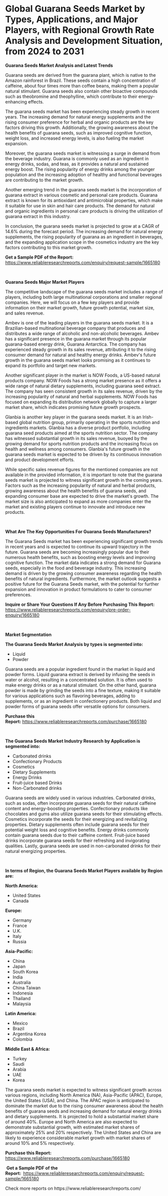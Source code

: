 <p><h1>Global Guarana Seeds Market by Types, Applications, and Major Players, with Regional Growth Rate Analysis and Development Situation, from 2024 to 2031</h1></p><p><strong>Guarana Seeds Market Analysis and Latest Trends</strong></p>
<p><p>Guarana seeds are derived from the guarana plant, which is native to the Amazon rainforest in Brazil. These seeds contain a high concentration of caffeine, about four times more than coffee beans, making them a popular natural stimulant. Guarana seeds also contain other bioactive compounds such as theobromine and theophylline, which contribute to their energy-enhancing effects.</p><p>The guarana seeds market has been experiencing steady growth in recent years. The increasing demand for natural energy supplements and the rising consumer preference for herbal and organic products are the key factors driving this growth. Additionally, the growing awareness about the health benefits of guarana seeds, such as improved cognitive function, weight loss, and increased energy levels, is also fueling the market expansion.</p><p>Moreover, the guarana seeds market is witnessing a surge in demand from the beverage industry. Guarana is commonly used as an ingredient in energy drinks, sodas, and teas, as it provides a natural and sustained energy boost. The rising popularity of energy drinks among the younger population and the increasing adoption of healthy and functional beverages are contributing to the market growth.</p><p>Another emerging trend in the guarana seeds market is the incorporation of guarana extract in various cosmetic and personal care products. Guarana extract is known for its antioxidant and antimicrobial properties, which make it suitable for use in skin and hair care products. The demand for natural and organic ingredients in personal care products is driving the utilization of guarana extract in this industry.</p><p>In conclusion, the guarana seeds market is projected to grow at a CAGR of 14.6% during the forecast period. The increasing demand for natural energy supplements, the rising popularity of guarana as an ingredient in beverages, and the expanding application scope in the cosmetics industry are the key factors contributing to this market growth.</p></p>
<p><strong>Get a Sample PDF of the Report:&nbsp;</strong> <a href="https://www.reliableresearchreports.com/enquiry/request-sample/1665180">https://www.reliableresearchreports.com/enquiry/request-sample/1665180</a></p>
<p>&nbsp;</p>
<p><strong>Guarana Seeds Major Market Players</strong></p>
<p><p>The competitive landscape of the guarana seeds market includes a range of players, including both large multinational corporations and smaller regional companies. Here, we will focus on a few key players and provide information on their market growth, future growth potential, market size, and sales revenue.</p><p>Ambev is one of the leading players in the guarana seeds market. It is a Brazilian-based multinational beverage company that produces and distributes a wide range of alcoholic and non-alcoholic beverages. Ambev has a significant presence in the guarana market through its popular guarana-based energy drink, Guarana Antarctica. The company has experienced steady growth in its sales revenue, attributing it to the rising consumer demand for natural and healthy energy drinks. Ambev's future growth in the guarana seeds market looks promising as it continues to expand its portfolio and target new markets.</p><p>Another significant player in the market is NOW Foods, a US-based natural products company. NOW Foods has a strong market presence as it offers a wide range of natural dietary supplements, including guarana seed extract. The company has seen consistent growth in its sales revenue, driven by the increasing popularity of natural and herbal supplements. NOW Foods has focused on expanding its distribution network globally to capture a larger market share, which indicates promising future growth prospects.</p><p>Glanbia is another key player in the guarana seeds market. It is an Irish-based global nutrition group, primarily operating in the sports nutrition and ingredients markets. Glanbia has a diverse product portfolio, including guarana seed products aimed at the sports nutrition sector. The company has witnessed substantial growth in its sales revenue, buoyed by the growing demand for sports nutrition products and the increasing focus on health and wellness among consumers. Glanbia's future growth in the guarana seeds market is expected to be driven by its continuous innovation and product development efforts.</p><p>While specific sales revenue figures for the mentioned companies are not available in the provided information, it is important to note that the guarana seeds market is projected to witness significant growth in the coming years. Factors such as the increasing popularity of natural and herbal products, growing awareness about the health benefits of guarana seeds, and expanding consumer base are expected to drive the market's growth. The market size is also anticipated to expand as more companies enter the market and existing players continue to innovate and introduce new products.</p></p>
<p>&nbsp;</p>
<p><strong>What Are The Key Opportunities For Guarana Seeds Manufacturers?</strong></p>
<p><p>The Guarana Seeds market has been experiencing significant growth trends in recent years and is expected to continue its upward trajectory in the future. Guarana seeds are becoming increasingly popular due to their numerous health benefits, such as boosting energy levels and improving cognitive function. The market data indicates a strong demand for Guarana seeds, especially in the food and beverage industry. This increasing demand is driven by the growing consumer awareness regarding the health benefits of natural ingredients. Furthermore, the market outlook suggests a positive future for the Guarana Seeds market, with the potential for further expansion and innovation in product formulations to cater to consumer preferences.</p></p>
<p><strong>Inquire or Share Your Questions If Any Before Purchasing This Report:</strong> <a href="https://www.reliableresearchreports.com/enquiry/pre-order-enquiry/1665180">https://www.reliableresearchreports.com/enquiry/pre-order-enquiry/1665180</a></p>
<p>&nbsp;</p>
<p><strong>Market Segmentation</strong></p>
<p><strong>The Guarana Seeds Market Analysis by types is segmented into:</strong></p>
<p><ul><li>Liquid</li><li>Powder</li></ul></p>
<p><p>Guarana seeds are a popular ingredient found in the market in liquid and powder forms. Liquid guarana extract is derived by infusing the seeds in water or alcohol, resulting in a concentrated solution. It is often used to make energy drinks or as a natural stimulant. On the other hand, guarana powder is made by grinding the seeds into a fine texture, making it suitable for various applications such as flavoring beverages, adding to supplements, or as an ingredient in confectionery products. Both liquid and powder forms of guarana seeds offer versatile options for consumers.</p></p>
<p><strong>Purchase this Report:&nbsp;</strong><a href="https://www.reliableresearchreports.com/purchase/1665180">https://www.reliableresearchreports.com/purchase/1665180</a></p>
<p>&nbsp;</p>
<p><strong>The Guarana Seeds Market Industry Research by Application is segmented into:</strong></p>
<p><ul><li>Carbonated drinks</li><li>Confectionary Products</li><li>Cosmetics</li><li>Dietary Supplements</li><li>Energy Drinks</li><li>Fruit-juice based Drinks</li><li>Non-Carbonated drinks</li></ul></p>
<p><p>Guarana seeds are widely used in various industries. Carbonated drinks, such as sodas, often incorporate guarana seeds for their natural caffeine content and energy-boosting properties. Confectionary products like chocolates and gums also utilize guarana seeds for their stimulating effects. Cosmetics incorporate the seeds for their energizing and revitalizing properties. Dietary supplements often include guarana seeds for their potential weight loss and cognitive benefits. Energy drinks commonly contain guarana seeds due to their caffeine content. Fruit-juice based drinks incorporate guarana seeds for their refreshing and invigorating qualities. Lastly, guarana seeds are used in non-carbonated drinks for their natural energizing properties.</p></p>
<p>&nbsp;</p>
<p><strong>In terms of Region, the Guarana Seeds Market Players available by Region are:</strong></p>
<p>
    <p> <strong> North America: </strong>
        <ul>
            <li>United States</li>
            <li>Canada</li>
        </ul>
        </p> 
    <p> <strong> Europe: </strong>
        <ul>
            <li>Germany</li>
            <li>France</li>
            <li>U.K.</li>
            <li>Italy</li>
            <li>Russia</li>
        </ul>
        </p> 
    <p> <strong> Asia-Pacific: </strong>
        <ul>
            <li>China</li>
            <li>Japan</li>
            <li>South Korea</li>
            <li>India</li>
            <li>Australia</li>
            <li>China Taiwan</li>
            <li>Indonesia</li>
            <li>Thailand</li>
            <li>Malaysia</li>
        </ul>
        </p> 
    <p> <strong> Latin America: </strong>
        <ul>
            <li>Mexico</li>
            <li>Brazil</li>
            <li>Argentina Korea</li>
            <li>Colombia</li>
        </ul>
        </p> 
    <p> <strong> Middle East & Africa: </strong>
        <ul>
            <li>Turkey</li>
            <li>Saudi</li>
            <li>Arabia</li>
            <li>UAE</li>
            <li>Korea</li>
        </ul>
    </p>
    </p>
<p><p>The guarana seeds market is expected to witness significant growth across various regions, including North America (NA), Asia-Pacific (APAC), Europe, the United States (USA), and China. The APAC region is anticipated to dominate the market due to the rising consumer awareness about the health benefits of guarana seeds and increasing demand for natural energy drinks and dietary supplements. It is projected to hold a substantial market share of around 40%. Europe and North America are also expected to demonstrate substantial growth, with estimated market shares of approximately 25% and 20% respectively. The United States and China are likely to experience considerable market growth with market shares of around 10% and 5% respectively.</p></p>
<p><strong>Purchase this Report: </strong><a href="https://www.reliableresearchreports.com/purchase/1665180">https://www.reliableresearchreports.com/purchase/1665180</a></p>
<p>&nbsp;<strong>Get a Sample PDF of the Report:&nbsp;&nbsp;</strong><a href="https://www.reliableresearchreports.com/enquiry/request-sample/1665180">https://www.reliableresearchreports.com/enquiry/request-sample/1665180</a></p>
<p><strong></strong></p>
<p>Check more reports on https://www.reliableresearchreports.com/</p>